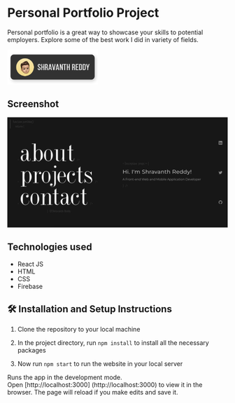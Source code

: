 # Personal Portfolio Project

Personal portfolio is a great way to showcase your skills to potential employers. Explore some of the best work I did in variety of fields. 

<a href="shravanthreddy.me">
    <img alt="Portfolio site link"
        height="80"
        src="/Readme/shravanth-badge.png" />
</a>

## Screenshot

<img src="/Readme/portfolio-site.png"><img/>

## Technologies used
- React JS
- HTML
- CSS
- Firebase

## 🛠 Installation and Setup Instructions

1. Clone the repository to your local machine

2. In the project directory, run `npm install` to install all the necessary packages

3. Now run `npm start` to run the website in your local server

Runs the app in the development mode.\
Open [http://localhost:3000] (http://localhost:3000) to view it in the browser.
The page will reload if you make edits and save it.
